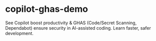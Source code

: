 # copilot-ghas-demo
See Copilot boost productivity &amp; GHAS (Code/Secret Scanning, Dependabot) ensure security in AI-assisted coding. Learn faster, safer development.
